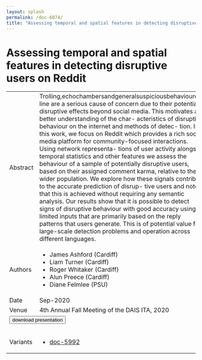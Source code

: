 ```yaml
---
layout: splash
permalink: /doc-6074/
title: "Assessing temporal and spatial features in detecting disruptive users on Reddit"
---
```


# Assessing temporal and spatial features in detecting disruptive users on Reddit

<table>
    <tbody>
    <tr>
        <td>Abstract</td>
        <td>Trolling,echochambersandgeneralsuspiciousbehaviouron- line are a serious cause of concern due to their potential disruptive effects beyond social media. This motivates a better understanding of the char- acteristics of disruptive behaviour on the internet and methods of detec- tion. In this work, we focus on Reddit which provides a rich social media platform for community-focused interactions. Using network representa- tions of user activity alongside temporal statistics and other features we assess the behaviour of a sample of potentially disruptive users, based on their assigned comment karma, relative to the wider population. We explore how these signals contribute to the accurate prediction of disrup- tive users and note that this is achieved without requiring any semantic analysis. Our results show that it is possible to detect signs of disruptive behaviour with good accuracy using limited inputs that are primarily based on the reply patterns that users generate. This is of potential value for large-scale detection problems and operation across different languages.</td>
    </tr>
    <tr>
        <td>Authors</td>
        <td>
            <ul>
                <li>James Ashford (Cardiff)</li>
                <li>Liam Turner (Cardiff)</li>
                <li>Roger Whitaker (Cardiff)</li>
                <li>Alun Preece (Cardiff)</li>
                <li>Diane Felmlee (PSU)</li>
            </ul>
        </td>
    </tr>
    <tr>
        <td>Date</td>
        <td>Sep-2020</td>
    </tr>
    <tr>
        <td>Venue</td>
        <td>4th Annual Fall Meeting of the DAIS ITA, 2020</td>
    </tr>
        <tr>
            <td colspan="2">
                <form method="get" action="https://ibm.box.com/v/doc-6074-slides">
                    <button type="submit">download presentation</button>
                </form>
            </td>
        </tr>
        <tr>
            <td>Variants</td>
            <td>
                <ul>
                    <li><a href="\doc-5992\">doc-5992</a></li>
                </ul>
            </td>
        </tr>
    </tbody>
</table>
